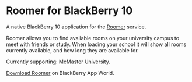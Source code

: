 # Roomer for BlackBerry 10
A native BlackBerry 10 application for the [Roomer](http://roomerapp.com/) service.

Roomer allows you to find available rooms on your university campus to meet with friends or study. When loading your school it will show all rooms currently available, and how long they are available for. 

Currently supporting: McMaster University.

[Download Roomer](https://appworld.blackberry.com/webstore/content/59990015) on BlackBerry App World.
